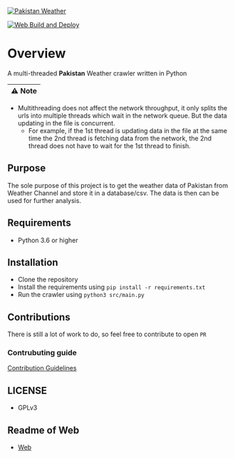 [![Pakistan Weather](https://github.com/lablnet/pakweather_scrapper/actions/workflows/weather.yaml/badge.svg)](https://github.com/lablnet/pakweather_scrapper/actions/workflows/weather.yaml)

[![Web Build and Deploy](https://github.com/lablnet/pakweather_scrapper/actions/workflows/deploy.yml/badge.svg)](https://github.com/lablnet/pakweather_scrapper/actions/workflows/deploy.yml)

# Overview  
A multi-threaded **Pakistan** Weather crawler  written in Python    

| ⚠️ Note                                                                    |
|:-----------------------------------------------------------------------------|
- Multithreading does not affect the network throughput, it only splits the urls into multiple threads which wait in the network queue. But the data updating in the file is concurrent. <br>
    - For example, if the 1st thread is updating data in the file at the same time the 2nd thread is fetching data from the network, the 2nd thread does not have to wait for the 1st thread to finish.


## Purpose
The sole purpose of this project is to get the weather data of Pakistan from Weather Channel and store it in a database/csv. The data is then can be used for further analysis.

## Requirements
- Python 3.6 or higher
    
## Installation
- Clone the repository
- Install the requirements using `pip install -r requirements.txt`
- Run the crawler using `python3 src/main.py`

## Contributions
There is still a lot of work to do, so feel free to contribute to open `PR`

###  Contrubuting guide
[Contribution Guidelines](https://github.com/lablnet/pakweather_scrapper/blob/main/CONTRIBUTING.md)

## LICENSE
- GPLv3

## Readme of Web
- [Web](./web/README.md)
